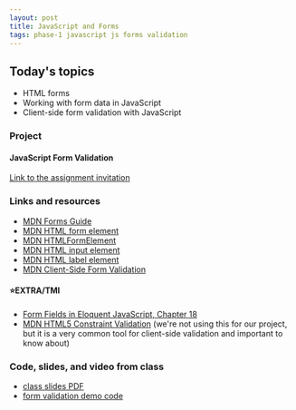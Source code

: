 ```yaml
---
layout: post
title: JavaScript and Forms
tags: phase-1 javascript js forms validation
---
```


## Today's topics

- HTML forms
- Working with form data in JavaScript
- Client-side form validation with JavaScript

### Project

#### JavaScript Form Validation

[Link to the assignment invitation](https://classroom.github.com/a/kl3dx9sN)


### Links and resources

- [MDN Forms Guide](https://developer.mozilla.org/en-US/docs/Learn/Forms)
- [MDN HTML form element](https://developer.mozilla.org/en-US/docs/Web/HTML/Element/form)
- [MDN HTMLFormElement](https://developer.mozilla.org/en-US/docs/Web/API/HTMLFormElement/elements)
- [MDN HTML input element](https://developer.mozilla.org/en-US/docs/Web/HTML/Element/input)
- [MDN HTML label element](https://developer.mozilla.org/en-US/docs/Web/HTML/Element/label)
- [MDN Client-Side Form Validation](https://developer.mozilla.org/en-US/docs/Learn/Forms/Form_validation)


#### ⭐️EXTRA/TMI

- [Form Fields in Eloquent JavaScript, Chapter 18](https://eloquentjavascript.net/18_http.html#h_H222GOgM6T)
- [MDN HTML5 Constraint Validation](https://developer.mozilla.org/en-US/docs/Web/Guide/HTML/HTML5/Constraint_validation) (we're not using this for our project, but it is a very common tool for client-side validation and important to know about)

### Code, slides, and video from class

- [class slides PDF](/slide-decks/js-forms.pdf)
- [form validation demo code](https://github.com/momentum-team-2/examples/tree/master/forms-with-js)
